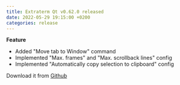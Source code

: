 ```yaml
---
title: Extraterm Qt v0.62.0 released
date: 2022-05-29 19:15:00 +0200
categories: release
---
```


**Feature**

* Added "Move tab to Window" command
* Implemented "Max. frames" and "Max. scrollback lines" config
* Implemented "Automatically copy selection to clipboard" config

Download it from [Github](https://github.com/sedwards2009/extraterm/releases/tag/v0.62.0)
